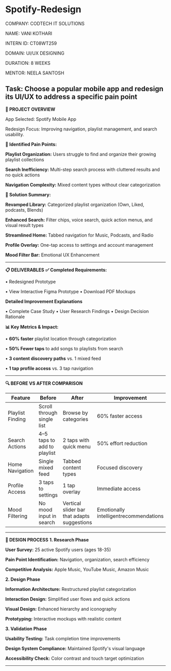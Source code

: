 # Spotify-Redesign

COMPANY: CODTECH IT SOLUTIONS

NAME: VANI KOTHARI

INTERN ID: CT08WT259

DOMAIN: UI/UX DESIGNING

DURATION: 8 WEEKS

MENTOR: NEELA SANTOSH

Task: Choose a popular mobile app and redesign its UI/UX to address a specific pain point
--------------------------------------------------------------------------------------------------------------------------------
**📱 PROJECT OVERVIEW**

App Selected: Spotify Mobile App

Redesign Focus: Improving navigation, playlist management, and search usability.

**🎯 Identified Pain Points:**

**Playlist Organization:**
Users struggle to find and organize their growing playlist collections

**Search Inefficiency:** 
Multi-step search process with cluttered results and no quick actions

**Navigation Complexity:**
Mixed content types without clear categorization

**🚀 Solution Summary:**

**Revamped Library:** Categorized playlist organization (Own, Liked, podcasts, Blends)

**Enhanced Search:** Filter chips, voice search, quick action menus, and visual result types

**Streamlined Home:** Tabbed navigation for Music, Podcasts, and Radio

**Profile Overlay:** One-tap access to settings and account management

**Mood Filter Bar:** Emotional UX Enhancement

-----------------------------------------------------------------------------------------------------------------------------
**📋 DELIVERABLES**
**✅ Completed Requirements:**

• Redesigned Prototype

• View Interactive Figma Prototype
• Download PDF Mockups


**Detailed Improvement Explanations**

• Complete Case Study
• User Research Findings
• Design Decision Rationale

**📊 Key Metrics & Impact:**

• **60% faster** playlist location through categorization 

• **50% Fewer taps** to add songs to playlists from search 

• **3 content discovery paths** vs. 1 mixed feed

• **1 tap profile access** vs. 3 tap navigation

-----------------------------------------------------------------------------------------------------------------------------

**🔍 BEFORE VS AFTER COMPARISON**

| Feature           | Before                           | After                            | Improvement              |
|-------------------|----------------------------------|----------------------------------|--------------------------|
| Playlist Finding  | Scroll through single list       | Browse by categories             | 60% faster access        |
| Search Actions    | 4–5 taps to add to playlist      | 2 taps with quick menu           | 50% effort reduction     |
| Home Navigation   | Single mixed feed                | Tabbed content types             | Focused discovery        |
| Profile Access    | 3 taps to settings               | 1 tap overlay                    | Immediate access         |
| Mood Filtering    | No mood input in search          | Vertical slider bar that adapts suggestions  | Emotionally intelligentrecommendations  |
                                                                                            
                                                         
-----------------------------------------------------------------------------------------------------------------------------
**🎨 DESIGN PROCESS**
**1. Research Phase**

**User Survey:**
25 active Spotify users (ages 18-35)

**Pain Point Identification:**
Navigation, organization, search efficiency

**Competitive Analysis:** 
Apple Music, YouTube Music, Amazon Music

**2. Design Phase**

**Information Architecture:** 
Restructured playlist categorization

**Interaction Design:** 
Simplified user flows and quick actions

**Visual Design:**
Enhanced hierarchy and iconography

**Prototyping:** 
Interactive mockups with realistic content

**3. Validation Phase**

**Usability Testing:**
Task completion time improvements

**Design System Compliance:**
Maintained Spotify's visual language

**Accessibility Check:**
Color contrast and touch target optimization

----------------------------------------------------------------------------------------------------------------------------
